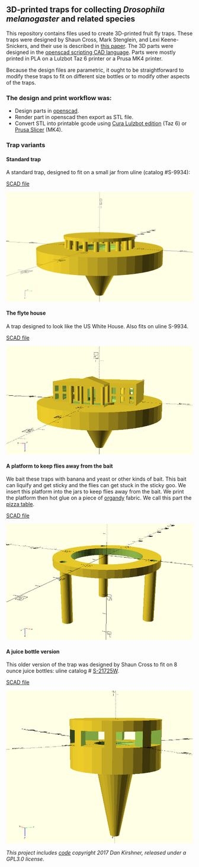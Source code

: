 ## 3D-printed traps for collecting *Drosophila melanogaster* and related species

This repository contains files used to create 3D-printed fruit fly traps.  These traps were designed by Shaun Cross, Mark Stenglein, and Lexi Keene-Snickers, and their use is described in [this paper](https://www.biorxiv.org/content/10.1101/2025.01.28.635319v1).  The 3D parts were designed in the [openscad scripting CAD language](https://openscad.org/).  Parts were mostly printed in PLA on a Lulzbot Taz 6 printer or a Prusa MK4 printer.  

Because the design files are parametric, it ought to be straightforward to modify these traps to fit on different size bottles or to modify other aspects of the traps.

### The design and print workflow was:

- Design parts in [openscad](https://openscad.org).
- Render part in openscad then export as STL file.
- Convert STL into printable gcode using [Cura Lulzbot edition](https://lulzbot.com/cura-lulzbot-edition) (Taz 6) or [Prusa Slicer](https://www.prusa3d.com/page/prusaslicer_424/) (MK4).  

### Trap variants

#### Standard trap

A standard trap, designed to fit on a small jar from uline (catalog #S-9934):

[SCAD file](./fly_trap-cap_Uline_S-9934.scad)

![a 3D-printed fly trap jar lid](./fly_trap-cap_Uline_S-9934.png)

#### The flyte house

A trap designed to look like the US White House.  Also fits on uline S-9934.

[SCAD file](./flyte_house.scad)

![a 3D-printed fly trap jar lid that looks like the white hosue](./flyte_house.png)


#### A platform to keep flies away from the bait

We bait these traps with banana and yeast or other kinds of bait.  This bait can liquify and get sticky and the flies can get stuck in the sticky goo.  We insert this platform into the jars to keep flies away from the bait.  We print the platform then hot glue on a piece of [organdy](https://en.wikipedia.org/wiki/Organdy) fabric.  We call this part the [pizza table](https://en.wikipedia.org/wiki/Pizza_saver).

[SCAD file](./pizza_table.scad)

![A platform to keep flies away from the sticky trap bait](./pizza_table.png)

#### A juice bottle version

This older version of the trap was designed by Shaun Cross to fit on 8 ounce juice bottles: uline catalog # [S-21725W](https://www.uline.com/Product/Detail/S-21725W). 

[SCAD file](./fly_trap-cap_Uline_S-21725W.scad)

![a 3D-printed fly trap juice bottle lid](./fly_trap-cap_Uline_S-21725W.png)




*This project includes [code](./threads.scad) copyright 2017 Dan Kirshner, released under a GPL3.0 license.*




